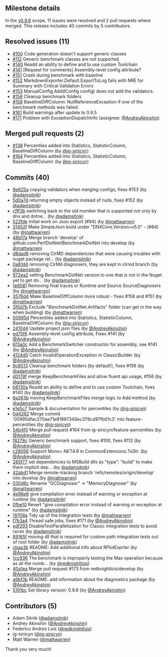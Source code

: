 ## Milestone details

In the [v0.9.6](https://github.com/dotnet/BenchmarkDotNet/issues?q=milestone:v0.9.6) scope, 
11 issues were resolved and 2 pull requests where merged.
This release includes 40 commits by 5 contributors.

## Resolved issues (11)

* [#100](https://github.com/dotnet/BenchmarkDotNet/issues/100) Code generation doesn't support generic classes
* [#112](https://github.com/dotnet/BenchmarkDotNet/issues/112) Generic benchmark classes are not supported
* [#140](https://github.com/dotnet/BenchmarkDotNet/issues/140) Readd an ability to define and to use custom Toolchain
* [#141](https://github.com/dotnet/BenchmarkDotNet/issues/141) [Request for comments] Assembly-level config attribute?
* [#151](https://github.com/dotnet/BenchmarkDotNet/issues/151) Crash during benchmark with baseline
* [#152](https://github.com/dotnet/BenchmarkDotNet/issues/152) MarkdownExporter.Default.ExportToLog fails with NRE for Summary with Critical Validation Errors
* [#153](https://github.com/dotnet/BenchmarkDotNet/issues/153) ManualConfig.Add(IConfig config) does not add the validators.
* [#156](https://github.com/dotnet/BenchmarkDotNet/issues/156) Cleanup benchmark folders
* [#158](https://github.com/dotnet/BenchmarkDotNet/issues/158) BaselineDiffColumn: NullReferenceException if one of the benchmark methods was failed.
* [#161](https://github.com/dotnet/BenchmarkDotNet/issues/161) Build warnings after update to 0.9.5
* [#171](https://github.com/dotnet/BenchmarkDotNet/issues/171) Problem with ExceptionDispatchInfo (assignee: [@AndreyAkinshin](https://github.com/AndreyAkinshin))

## Merged pull requests (2)

* [#138](https://github.com/dotnet/BenchmarkDotNet/pull/138) Percentiles added into Statistics, StatisticColumn, BaselineDiffColumn (by [@ig-sinicyn](https://github.com/ig-sinicyn))
* [#164](https://github.com/dotnet/BenchmarkDotNet/pull/164) Percentiles added into Statistics, StatisticColumn, BaselineDiffColumn (by [@ig-sinicyn](https://github.com/ig-sinicyn))

## Commits (40)

* [9e625a](https://github.com/dotnet/BenchmarkDotNet/commit/9e625a0d3d39fdbbf89740fbf8408afdbe1c6d38) copying validators when merging configs, fixes #153 (by [@adamsitnik](https://github.com/adamsitnik))
* [5d0a7d](https://github.com/dotnet/BenchmarkDotNet/commit/5d0a7d9074496af939f65afffd17013f3efad10d) returning empty objects instead of nulls, fixes #152 (by [@adamsitnik](https://github.com/adamsitnik))
* [cfff3b](https://github.com/dotnet/BenchmarkDotNet/commit/cfff3b92b3586749a82de3d179bda423878deada) switching back to the old moniker that is supported not only by dnx and dotne... (by [@adamsitnik](https://github.com/adamsitnik))
* [522fde](https://github.com/dotnet/BenchmarkDotNet/commit/522fde418d0063a345c477ea8fe4c819ae19fc1f) Initial work on Json export (#84) (by [@mattwarren](https://github.com/mattwarren))
* [31452f](https://github.com/dotnet/BenchmarkDotNet/commit/31452f3a0698be785fa37e8668d2f54df26a5595) Make SimpleJson build under "DNXCore,Version=v5.0" -  (#84) (by [@mattwarren](https://github.com/mattwarren))
* [48b17a](https://github.com/dotnet/BenchmarkDotNet/commit/48b17aac6e6ac36ee77d44b023dca24149877b10) Merge branch 'develop' of github.com:PerfDotNet/BenchmarkDotNet into develop (by [@mattwarren](https://github.com/mattwarren))
* [d8dad6](https://github.com/dotnet/BenchmarkDotNet/commit/d8dad6cf3d41e9d48b0129b642957596587cf500) removing ClrMD dependencies that were causing troubles with nuget package rel... (by [@adamsitnik](https://github.com/adamsitnik))
* [0a81d4](https://github.com/dotnet/BenchmarkDotNet/commit/0a81d4cca4dbeec8d5653dc10d54d9469fd8eb26) removing ClrMd diagnosers, they are kept in clrmd branch (by [@adamsitnik](https://github.com/adamsitnik))
* [972ea2](https://github.com/dotnet/BenchmarkDotNet/commit/972ea23f1a160e6cf141ec9051c41b871dd4881f) setting BenchmarkDotNet version to one that is not in the Nuget yet to get do... (by [@adamsitnik](https://github.com/adamsitnik))
* [1e6581](https://github.com/dotnet/BenchmarkDotNet/commit/1e65819e68faaa3187bad7441171f324f6026223) Removing final traces or Runtime and Source SourceDiagnosers (by [@mattwarren](https://github.com/mattwarren))
* [3576d4](https://github.com/dotnet/BenchmarkDotNet/commit/3576d4f4ccd619bcdff79742abb4d9496da7b0fc) Make BaselineDiffColumn more robust - fixes #158 and #151 (by [@mattwarren](https://github.com/mattwarren))
* [3f0d7b](https://github.com/dotnet/BenchmarkDotNet/commit/3f0d7bbc21d5ac6c4f903e050d1a4d3ad3fba251) Exclude "BenchmarkDotNet.Artifacts" folder (can get in the way when building) (by [@mattwarren](https://github.com/mattwarren))
* [00995d](https://github.com/dotnet/BenchmarkDotNet/commit/00995dfac270ae71e81897348ec379cd97fb01c3) Percentiles added into Statistics, StatisticColumn, BaselineDiffColumn (by [@ig-sinicyn](https://github.com/ig-sinicyn))
* [2410d4](https://github.com/dotnet/BenchmarkDotNet/commit/2410d4c2cd772def2b7c5271f7d7ff756621891e) Update project.json files (by [@AndreyAkinshin](https://github.com/AndreyAkinshin))
* [ed75f6](https://github.com/dotnet/BenchmarkDotNet/commit/ed75f614836b4cc990b9be8baf7ffde4af17f87d) Assembly-level config attribute, Fixes #141 (by [@AndreyAkinshin](https://github.com/AndreyAkinshin))
* [6f3a0c](https://github.com/dotnet/BenchmarkDotNet/commit/6f3a0cc97b3cb55289c61c6aab5d59e24c2b423c) Add a BenchmarkSwitcher constructor for assembly, see #141 (by [@AndreyAkinshin](https://github.com/AndreyAkinshin))
* [4124d0](https://github.com/dotnet/BenchmarkDotNet/commit/4124d054a8fc6ffb12a4b81e4ec80164d12eb043) Catch InvalidOperationException in ClassicBuilder (by [@AndreyAkinshin](https://github.com/AndreyAkinshin))
* [9c8513](https://github.com/dotnet/BenchmarkDotNet/commit/9c8513fc02eaff368ef2955f8118173373d9871a) Cleanup benchmark folders (by default!), fixes #156 (by [@adamsitnik](https://github.com/adamsitnik))
* [d0179f](https://github.com/dotnet/BenchmarkDotNet/commit/d0179f2dc0c47b759bc5f1fb997ab965700b7492) merge KeepBenchmarkFiles and allow fluent api usage, #156 (by [@adamsitnik](https://github.com/adamsitnik))
* [b8130a](https://github.com/dotnet/BenchmarkDotNet/commit/b8130a47c149ca2e1ddbdc9319fe2bbaa86d7243) Readd an ability to define and to use custom Toolchain, fixes #140 (by [@adamsitnik](https://github.com/adamsitnik))
* [8a263b](https://github.com/dotnet/BenchmarkDotNet/commit/8a263b23e7a70726546dbd7d020607e571f19926) moving KeepBenchmarkFiles merge logic to Add method (by [@adamsitnik](https://github.com/adamsitnik))
* [e1e5c7](https://github.com/dotnet/BenchmarkDotNet/commit/e1e5c7c7fc349d106d48ec0bf0cd4b13888c61c3) Sample & documentation for percentiles (by [@ig-sinicyn](https://github.com/ig-sinicyn))
* [0d4262](https://github.com/dotnet/BenchmarkDotNet/commit/0d42625e067b8575cefc07bbabe3011f1acb08c7) Merge commit '00995dfac270ae71e81897348ec379cd97fb01c3' into feature-percentiles (by [@ig-sinicyn](https://github.com/ig-sinicyn))
* [54b4f0](https://github.com/dotnet/BenchmarkDotNet/commit/54b4f03297a31c45687b82b88c9c67da98c85241) Merge pull request #164 from ig-sinicyn/feature-percentiles (by [@AndreyAkinshin](https://github.com/AndreyAkinshin))
* [f8278c](https://github.com/dotnet/BenchmarkDotNet/commit/f8278cc1dce8785411b349383889b9d591fa8165) Generic benchmark support, fixes #100, fixes #112 (by [@AndreyAkinshin](https://github.com/AndreyAkinshin))
* [c28056](https://github.com/dotnet/BenchmarkDotNet/commit/c280565c88e330688e2ea0c37c06317ff1e22926) Support Mono+.NET4.6 in CommonExtensions.ToStr. (by [@AndreyAkinshin](https://github.com/AndreyAkinshin))
* [285f77](https://github.com/dotnet/BenchmarkDotNet/commit/285f774ea1c2cacd2ef2006be304da8e88800fc6) set dependencies to MSBuild dlls as "type": "build" to make them implicit dep... (by [@adamsitnik](https://github.com/adamsitnik))
* [42abd1](https://github.com/dotnet/BenchmarkDotNet/commit/42abd100c2089b1a11fd35a895cf499ab7a7f2e6) Merge remote-tracking branch 'refs/remotes/origin/develop' into develop (by [@mattwarren](https://github.com/mattwarren))
* [030d6c](https://github.com/dotnet/BenchmarkDotNet/commit/030d6c1223a10cbb80b4d7932151c27da759bf02) Rename "GCDiagnoser" -> "MemoryDiagnoser" (by [@mattwarren](https://github.com/mattwarren))
* [4e96e6](https://github.com/dotnet/BenchmarkDotNet/commit/4e96e65cc3405f0f9cae2c649f9ef14472c3b557) give compilation error instead of warning or exception at runtime (by [@adamsitnik](https://github.com/adamsitnik))
* [0fbe10](https://github.com/dotnet/BenchmarkDotNet/commit/0fbe1054303ec6c7270d5f84948b991979992b8e) Revert "give compilation error instead of warning or exception at runtime" (by [@adamsitnik](https://github.com/adamsitnik))
* [19708a](https://github.com/dotnet/BenchmarkDotNet/commit/19708ad7bccb817423095c9cedb13a4aa53bc9f1) Tidy up of the Integration tests (by [@mattwarren](https://github.com/mattwarren))
* [f7b3a4](https://github.com/dotnet/BenchmarkDotNet/commit/f7b3a459a92fa13ca7ef1246b99f5774f544dd9c) Thread safe jobs, fixes #171 (by [@AndreyAkinshin](https://github.com/AndreyAkinshin))
* [edf293](https://github.com/dotnet/BenchmarkDotNet/commit/edf293f6d6c69d18eeb0a4f3f4725bb06efdfe74) DisableTestParallelization for Classic integration tests to avoid races (by [@adamsitnik](https://github.com/adamsitnik))
* [89165f](https://github.com/dotnet/BenchmarkDotNet/commit/89165f2193c074a1ebb3a78d269d6c07fef444b7) moving dll that is required for custom path integration tests out of root folder (by [@adamsitnik](https://github.com/adamsitnik))
* [cbaa3b](https://github.com/dotnet/BenchmarkDotNet/commit/cbaa3bef2a3889eef3c2262b59b7bd693217bd6b) README: Add additional info about RPlotExprter (by [@AndreyAkinshin](https://github.com/AndreyAkinshin))
* [1cc936](https://github.com/dotnet/BenchmarkDotNet/commit/1cc93674b2dbacae49b3e792be6376c5403d3285) The benchmark is improperly testing the Max operation because as all the numb... (by [@redknightlois](https://github.com/redknightlois))
* [40a1ea](https://github.com/dotnet/BenchmarkDotNet/commit/40a1ea0fd8fb646b71077e01b41404f1eae5ec2e) Merge pull request #173 from redknightlois/develop (by [@AndreyAkinshin](https://github.com/AndreyAkinshin))
* [a9bf3b](https://github.com/dotnet/BenchmarkDotNet/commit/a9bf3ba0c406ac28641a59d87e0bf820046b4173) README: add information about the diagnostics package (by [@AndreyAkinshin](https://github.com/AndreyAkinshin))
* [5191bc](https://github.com/dotnet/BenchmarkDotNet/commit/5191bc98e19d97dce83fd944172d9fe491d7f8de) Set library version: 0.9.6 (by [@AndreyAkinshin](https://github.com/AndreyAkinshin))

## Contributors (5)

* Adam Sitnik ([@adamsitnik](https://github.com/adamsitnik))
* Andrey Akinshin ([@AndreyAkinshin](https://github.com/AndreyAkinshin))
* Federico Andres Lois ([@redknightlois](https://github.com/redknightlois))
* ig-sinicyn ([@ig-sinicyn](https://github.com/ig-sinicyn))
* Matt Warren ([@mattwarren](https://github.com/mattwarren))

Thank you very much!

